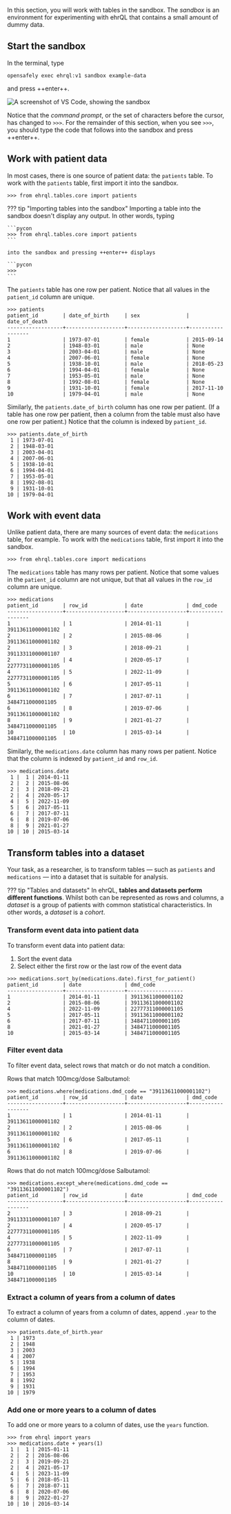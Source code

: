 In this section, you will work with tables in the sandbox.
The *sandbox* is an environment for experimenting with ehrQL
that contains a small amount of dummy data.

## Start the sandbox

In the terminal, type

```
opensafely exec ehrql:v1 sandbox example-data
```

and press ++enter++.

![A screenshot of VS Code, showing the sandbox](the_sandbox.png)

Notice that the *command prompt*,
or the set of characters before the cursor,
has changed to `>>>`.
For the remainder of this section,
when you see `>>>`,
you should type the code that follows into the sandbox and press ++enter++.

## Work with patient data

In most cases, there is one source of patient data: the `patients` table.
To work with the `patients` table,
first import it into the sandbox.

```pycon
>>> from ehrql.tables.core import patients
```

??? tip "Importing tables into the sandbox"
    Importing a table into the sandbox doesn't display any output.
    In other words, typing

    ```pycon
    >>> from ehrql.tables.core import patients
    ```

    into the sandbox and pressing ++enter++ displays

    ```pycon
    >>>
    ```

The `patients` table has one row per patient.
Notice that all values in the `patient_id` column are unique.

```pycon
>>> patients
patient_id        | date_of_birth     | sex               | date_of_death
------------------+-------------------+-------------------+------------------
1                 | 1973-07-01        | female            | 2015-09-14
2                 | 1948-03-01        | male              | None
3                 | 2003-04-01        | male              | None
4                 | 2007-06-01        | female            | None
5                 | 1938-10-01        | male              | 2018-05-23
6                 | 1994-04-01        | female            | None
7                 | 1953-05-01        | male              | None
8                 | 1992-08-01        | female            | None
9                 | 1931-10-01        | female            | 2017-11-10
10                | 1979-04-01        | male              | None
```

Similarly, the `patients.date_of_birth` column has one row per patient.
(If a table has one row per patient, then a column from the table must also have one row per patient.)
Notice that the column is indexed by `patient_id`.

```pycon
>>> patients.date_of_birth
 1 | 1973-07-01
 2 | 1948-03-01
 3 | 2003-04-01
 4 | 2007-06-01
 5 | 1938-10-01
 6 | 1994-04-01
 7 | 1953-05-01
 8 | 1992-08-01
 9 | 1931-10-01
10 | 1979-04-01
```

## Work with event data

Unlike patient data, there are many sources of event data:
the `medications` table, for example.
To work with the `medications` table,
first import it into the sandbox.

```pycon
>>> from ehrql.tables.core import medications
```

The `medications` table has many rows per patient.
Notice that some values in the `patient_id` column are not unique,
but that all values in the `row_id` column are unique.

```pycon
>>> medications
patient_id        | row_id            | date              | dmd_code
------------------+-------------------+-------------------+------------------
1                 | 1                 | 2014-01-11        | 39113611000001102
2                 | 2                 | 2015-08-06        | 39113611000001102
2                 | 3                 | 2018-09-21        | 39113311000001107
2                 | 4                 | 2020-05-17        | 22777311000001105
4                 | 5                 | 2022-11-09        | 22777311000001105
5                 | 6                 | 2017-05-11        | 39113611000001102
6                 | 7                 | 2017-07-11        | 3484711000001105
6                 | 8                 | 2019-07-06        | 39113611000001102
8                 | 9                 | 2021-01-27        | 3484711000001105
10                | 10                | 2015-03-14        | 3484711000001105
```

Similarly, the `medications.date` column has many rows per patient.
Notice that the column is indexed by `patient_id` and `row_id`.

```pycon
>>> medications.date
 1 |  1 | 2014-01-11
 2 |  2 | 2015-08-06
 2 |  3 | 2018-09-21
 2 |  4 | 2020-05-17
 4 |  5 | 2022-11-09
 5 |  6 | 2017-05-11
 6 |  7 | 2017-07-11
 6 |  8 | 2019-07-06
 8 |  9 | 2021-01-27
10 | 10 | 2015-03-14
```

## Transform tables into a dataset

Your task, as a researcher, is to transform tables
— such as `patients` and `medications` —
into a dataset that is suitable for analysis.

??? tip "Tables and datasets"
    In ehrQL, **tables and datasets perform different functions**.
    Whilst both can be represented as rows and columns,
    a *dataset* is a group of patients with common statistical characteristics.
    In other words, a *dataset* is a *cohort*.

### Transform event data into patient data

To transform event data into patient data:

1. Sort the event data
2. Select either the first row or the last row of the event data

```pycon
>>> medications.sort_by(medications.date).first_for_patient()
patient_id        | date              | dmd_code
------------------+-------------------+------------------
1                 | 2014-01-11        | 39113611000001102
2                 | 2015-08-06        | 39113611000001102
4                 | 2022-11-09        | 22777311000001105
5                 | 2017-05-11        | 39113611000001102
6                 | 2017-07-11        | 3484711000001105
8                 | 2021-01-27        | 3484711000001105
10                | 2015-03-14        | 3484711000001105
```

### Filter event data

To filter event data,
select rows that match or do not match a condition.

Rows that match 100mcg/dose Salbutamol:

```pycon
>>> medications.where(medications.dmd_code == "39113611000001102")
patient_id        | row_id            | date              | dmd_code
------------------+-------------------+-------------------+------------------
1                 | 1                 | 2014-01-11        | 39113611000001102
2                 | 2                 | 2015-08-06        | 39113611000001102
5                 | 6                 | 2017-05-11        | 39113611000001102
6                 | 8                 | 2019-07-06        | 39113611000001102
```

Rows that do not match 100mcg/dose Salbutamol:

```pycon
>>> medications.except_where(medications.dmd_code == "39113611000001102")
patient_id        | row_id            | date              | dmd_code
------------------+-------------------+-------------------+------------------
2                 | 3                 | 2018-09-21        | 39113311000001107
2                 | 4                 | 2020-05-17        | 22777311000001105
4                 | 5                 | 2022-11-09        | 22777311000001105
6                 | 7                 | 2017-07-11        | 3484711000001105
8                 | 9                 | 2021-01-27        | 3484711000001105
10                | 10                | 2015-03-14        | 3484711000001105
```

### Extract a column of years from a column of dates

To extract a column of years from a column of dates,
append `.year` to the column of dates.

```pycon
>>> patients.date_of_birth.year
 1 | 1973
 2 | 1948
 3 | 2003
 4 | 2007
 5 | 1938
 6 | 1994
 7 | 1953
 8 | 1992
 9 | 1931
10 | 1979
```

### Add one or more years to a column of dates

To add one or more years to a column of dates,
use the `years` function.

```pycon
>>> from ehrql import years
>>> medications.date + years(1)
 1 |  1 | 2015-01-11
 2 |  2 | 2016-08-06
 2 |  3 | 2019-09-21
 2 |  4 | 2021-05-17
 4 |  5 | 2023-11-09
 5 |  6 | 2018-05-11
 6 |  7 | 2018-07-11
 6 |  8 | 2020-07-06
 8 |  9 | 2022-01-27
10 | 10 | 2016-03-14
```
